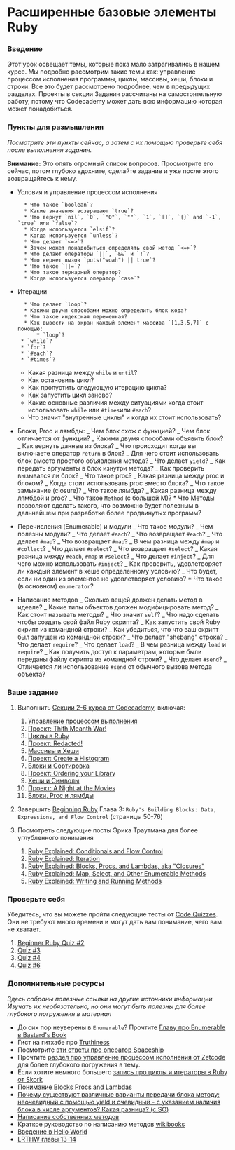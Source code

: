 # Расширенные базовые элементы Ruby

### Введение

Этот урок освещает темы, которые пока мало затрагивались в нашем курсе. Мы подробно рассмотрим такие темы как: управление процессом исполнения программы, циклы, массивы, хеши, блоки и строки. Все это будет рассмотрено подробнее, чем в предыдущих разделах. Проекты в секции Задания рассчитаны на самостоятельную работу, потому что Codecademy может дать всю информацию которая может понадобиться.

### Пункты для размышления

_Посмотрите эти пункты сейчас, а затем с их помощью проверьте себя после выполнения задания._

**Внимание:** Это опять огромный список вопросов. Просмотрите его сейчас, потом глубоко вдохните, сделайте задание и уже после этого возвращайтесь к нему.

- Условия и управление процессом исполнения

      	* Что такое `boolean`?
      	* Какие значения возвращают `true`?
      	* Что вернут `nil`, `0`, `"0"`, `""`, `1`, `[]`, `{}` and `-1`, `true` или `false`?
      	* Когда используется `elsif`?
      	* Когда используется `unless`?
      	* Что делает `<=>`?
      	* Зачем может понадобиться определять свой метод `<=>`?
      	* Что делают операторы `||`, `&&` и `!`?
      	* Что вернет вызов `puts("woah") || true`?
      	* Что такое `||=`?
      	* Что такое тернарный оператор?
      	* Когда используется оператор `case`?

- Итерации

      	* Что делает `loop`?
      	* Какими двумя способами можно определить блок кода?
      	* Что такое индексная переменная?
      	* Как вывести на экран каждый элемент массива `[1,3,5,7]` с помощью:
      		* `loop`?
       * `while`?
       * `for`?
       * `#each`?
       * `#times`?

  - Какая разница между `while` и `until`?
  - Как остановить цикл?
  - Как пропустить следующую итерацию цикла?
  - Как запустить цикл заново?
  - Какие основные различия между ситуациями когда стоит использовать `while` или `#times`или `#each`?
  - Что значит "внутренные циклы" и когда их стоит использовать?

- Блоки, Proc и лямбды:
  _ Чем блок схож с функцией?
  _ Чем блок отличается от функции?
  _ Какими двумя способами объявить блок?
  _ Как вернуть данные из блока?
  _ Что происходит когда вы включаете оператор `return` в блок?
  _ Для чего стоит использовать блок вместо простого объявления метода?
  _ Что делает `yield`?
  _ Как передать аргументы в блок изнутри метода?
  _ Как проверить вызывался ли блок?
  _ Что такое proc?
  _ Какая разница между proc и блоком?
  _ Когда стоит использовать proc вместо блока?
  _ Что такое замыкание (closure)?
  _ Что такое лямбда?
  _ Какая разница между лямбдой и proc?
  _ Что такое `Method` (с большой М)? \* Что Методы позволяют сделать такого, что возможно будет полезным в дальнейшем при разработке более продвинутых программ?

- Перечисления (Enumerable) и модули
  _ Что такое модули?
  _ Чем полезны модули?
  _ Что делает `#each`?
  _ Что возвращает `#each`?
  _ Что делает `#map`?
  _ Что возвращает `#map`?
  _ В чем разница между `#map` и `#collect`?
  _ Что делает `#select`?
  _ Что возвращает `#select`?
  _ Какая разница между `#each`, `#map` и `#select`?
  _ Что делает `#inject`?
  _ Для чего можно использовать `#inject`?
  _ Как проверить, удовлетворяет ли каждый элемент в хеше определенному условию?
  _ Что будет, если ни один из элементов не удовлетворяет условию? \* Что такое (в основном) `enumerator`?

- Написание методов
  _ Сколько вещей должен делать метод в идеале?
  _ Какие типы объектов должен модифицировать метод?
  _ Как стоит называть методы?
  _ Что значит `self`?
  _ Что надо сделать чтобы создать свой файл Ruby скрипта?
  _ Как запустить свой Ruby скрипт из командной строки?
  _ Как убедиться, что что ваш скрипт был запущен из командной строки?
  _ Что делает "shebang" строка?
  _ Что делает `require`?
  _ Что делает `load`?
  _ В чем разница между `load` и `require`?
  _ Как получить доступ к параметрам, которые были переданы файлу скрипта из командной строки?
  _ Что делает `#send`?
  _ Отличается ли использование `#send` от обычного вызова метода объекта?

### Ваше задание

1. Выполнить [Секции 2-6 курса от Codecademy](http://www.codecademy.com/tracks/ruby), включая:

   1. [Управление процессом выполнения](http://www.codecademy.com/courses/ruby-beginner-en-NFCZ7)
   2. [Проект: Thith Meanth War!](http://www.codecademy.com/courses/ruby-beginner-en-JdNDe?curriculum_id=5059f8619189a5000201fbcb)
   3. [Циклы в Ruby](http://www.codecademy.com/courses/ruby-beginner-en-XYcN1?curriculum_id=5059f8619189a5000201fbcb)
   4. [Проект: Redacted!](http://www.codecademy.com/courses/ruby-beginner-en-mzrZ6?curriculum_id=5059f8619189a5000201fbcb)
   5. [Массивы и Хеши](http://www.codecademy.com/courses/ruby-beginner-en-F3loB?curriculum_id=5059f8619189a5000201fbcb)
   6. [Проект: Create a Histogram](http://www.codecademy.com/courses/ruby-beginner-en-693PD?curriculum_id=5059f8619189a5000201fbcb)
   7. [Блоки и Сортировка](http://www.codecademy.com/courses/ruby-beginner-en-ET4bU?curriculum_id=5059f8619189a5000201fbcb)
   8. [Проект: Ordering your Library](http://www.codecademy.com/courses/ruby-beginner-en-nOho7?curriculum_id=5059f8619189a5000201fbcb)
   9. [Хеши и Символы](http://www.codecademy.com/courses/ruby-beginner-en-Qn7Qw?curriculum_id=5059f8619189a5000201fbcb)
   10. [Проект: A Night at the Movies](http://www.codecademy.com/courses/ruby-beginner-en-0i8v1?curriculum_id=5059f8619189a5000201fbcb)
   11. [Блоки, Proc и лямбды](http://www.codecademy.com/courses/ruby-beginner-en-L3ZCI?curriculum_id=5059f8619189a5000201fbcb)

2. Завершить [Beginning Ruby](http://beginningruby.org/) Глава 3: `Ruby's Building Blocks: Data, Expressions, and Flow Control` (страницы 50-76)
3. Посмотреть следующие посты Эрика Траутмана для более углубленного понимания
   1. [Ruby Explained: Conditionals and Flow Control](http://www.eriktrautman.com/posts/ruby-explained-conditionals-and-flow-control)
   2. [Ruby Explained: Iteration](http://www.eriktrautman.com/posts/ruby-explained-iteration)
   3. [Ruby Explained: Blocks, Procs, and Lambdas, aka "Closures"](http://www.eriktrautman.com/posts/ruby-explained-blocks-procs-and-lambdas-aka-closures)
   4. [Ruby Explained: Map, Select, and Other Enumerable Methods](http://www.eriktrautman.com/posts/ruby-explained-map-select-and-other-enumerable-methods)
   5. [Ruby Explained: Writing and Running Methods](http://www.eriktrautman.com/posts/ruby-explained-writing-and-running-methods)

### Проверьте себя

Убедитесь, что вы можете пройти следующие тесты от [Code Quizzes](http://www.codequizzes.com/). Они не требуют много времени и могут дать вам понимание, чего вам не хватает.

1. [Beginner Ruby Quiz #2](http://www.codequizzes.com/learn-ruby/arrays-conditionals-loops)
2. [Quiz #3](http://www.codequizzes.com/learn-ruby/variable-scope-methods)
3. [Quiz #4](http://www.codequizzes.com/learn-ruby/symbols-array-methods-hashes)
4. [Quiz #6](http://www.codequizzes.com/learn-ruby/iteration-nested-data-structures)

### Дополнительные ресурсы

_Здесь собраны полезные ссылки на другие источники информации. Изучать их необязательно, но они могут быть полезны для более глубокого погружения в материал_

- До сих пор неуверены в `Enumerable`? Прочтите [Главу про Enumerable в Bastard's Book](http://ruby.bastardsbook.com/chapters/enumerables/)
- Гист на гитхабе про [Truthiness](https://gist.github.com/jfarmer/2647362)
- Посмотрите [эти ответы про оператор Spaceship](http://stackoverflow.com/questions/827649/what-is-the-ruby-spaceship-operator)
- Прочтите [раздел про управление процессом исполнения от Zetcode](http://zetcode.com/lang/rubytutorial/flowcontrol/) для более глубокого погружения в тему.
- Если хотите немного большего [запись про циклы и итераторы в Ruby от Skork](http://www.skorks.com/2009/09/a-wealth-of-ruby-loops-and-iterators/)
- [Понимание Blocks Procs and Lambdas](http://www.reactive.io/tips/2008/12/21/understanding-ruby-blocks-procs-and-lambdas/)
- [Почему существуют различные варианты передачи блока методу: неочевидный с помощью yield и очевидный - с указанием наличия блока в числе аргументов? Какая разница? (с SO)](http://stackoverflow.com/questions/1410160/ruby-proccall-vs-yield)
- [Написание собственных методов](http://rubylearning.com/satishtalim/writing_own_ruby_methods.html)
- Краткое руководство по написанию методов [wikibooks](http://en.wikibooks.org/wiki/Ruby_Programming/Writing_methods)
- [Введение в Hello World](http://en.wikibooks.org/wiki/Ruby_Programming/Hello_world)
- [LRTHW главы 13-14](http://ruby.learncodethehardway.org/book/)
